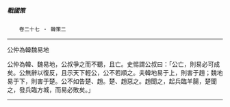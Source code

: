 

##### 戰國策
　　`卷二十七 ‧ 韓策二`

* * *

公仲為韓魏易地

公仲為韓、魏易地，公叔爭之而不聽，且亡。史惕謂公叔曰：「公亡，則易必可成矣。公無辭以復反，且示天下輕公，公不若順之。夫韓地易于上，則害于趙；魏地易于下，則害于楚。公不如告楚、趙。楚、趙惡之。趙聞之，起兵臨羊腸，楚聞之，發兵臨方城，而易必敗矣。」

* * *


